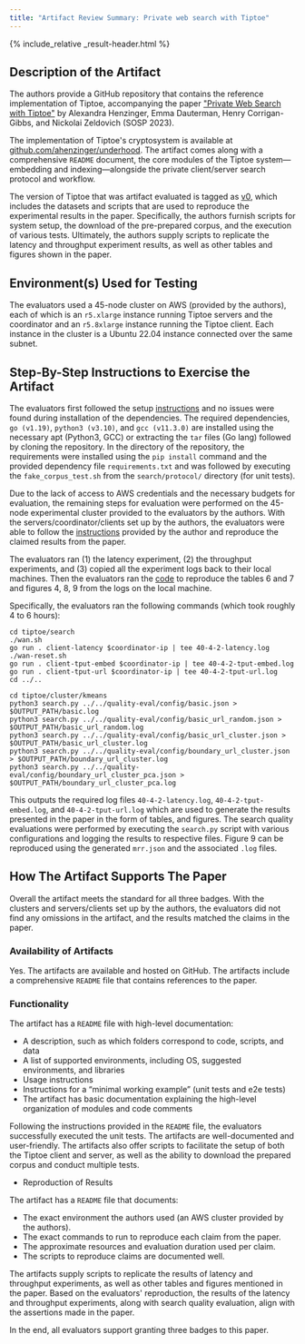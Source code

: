 ```yaml
---
title: "Artifact Review Summary: Private web search with Tiptoe"
---
```


{% include_relative _result-header.html %}

## Description of the Artifact

The authors provide a GitHub repository that contains the reference implementation of Tiptoe, accompanying the paper ["Private Web Search with Tiptoe"](https://doi.org/10.1145/3600006.3613134) by Alexandra Henzinger, Emma Dauterman, Henry Corrigan-Gibbs, and Nickolai Zeldovich (SOSP 2023).

The implementation of Tiptoe's cryptosystem is available at [github.com/ahenzinger/underhood](https://github.com/ahenzinger/underhood).
The artifact comes along with a comprehensive `README` document, the core modules of the Tiptoe system—embedding and indexing—alongside the private client/server search protocol and workflow.

The version of Tiptoe that was artifact evaluated is tagged as [v0](https://github.com/ahenzinger/tiptoe/tree/076b9ae2f226427302c5fc6ecd3e361b3eaedaa5), which includes the datasets and scripts that are used to reproduce the experimental results in the paper.
Specifically, the authors furnish scripts for system setup, the download of the pre-prepared corpus, and the execution of various tests. Ultimately, the authors supply scripts to replicate the latency and throughput experiment results, as well as other tables and figures shown in the paper.


## Environment(s) Used for Testing

The evaluators used a 45-node cluster on AWS (provided by the authors), each of which is an `r5.xlarge` instance running Tiptoe servers and the coordinator and an `r5.8xlarge` instance running the Tiptoe client. Each instance in the cluster is a Ubuntu 22.04 instance connected over the same subnet.


## Step-By-Step Instructions to Exercise the Artifact

The evaluators first followed the setup [instructions](https://github.com/ahenzinger/tiptoe/blob/main/README.md#setup) and no issues were found during installation of the dependencies.
The required dependencies, `go (v1.19)`, `python3 (v3.10)`, and `gcc (v11.3.0)` are installed using the necessary apt (Python3, GCC) or extracting the `tar` files (Go lang) followed by cloning the repository.
In the directory of the repository, the requirements were installed using the `pip install` command and the provided dependency file `requirements.txt` and was followed by executing the `fake_corpus_test.sh` from the `search/protocol/` directory (for unit tests).

Due to the lack of access to AWS credentials and the necessary budgets for evaluation, the remaining steps for evaluation were performed on the 45-node experimental cluster provided to the evaluators by the authors. With the servers/coordinator/clients set up by the authors, the evaluators were able to follow the [instructions](https://github.com/ahenzinger/tiptoe#reproducing-results-from-the-paper) provided by the author and reproduce the claimed results from the paper.

The evaluators ran (1) the latency experiment, (2) the throughput experiments, and (3) copied all the experiment logs back to their local machines.
Then the evaluators ran the [code](https://github.com/ahenzinger/tiptoe/blob/main/README.md#reproducing-table-6) to reproduce the tables 6 and 7 and figures 4, 8, 9 from the logs on the local machine.

Specifically, the evaluators ran the following commands (which took roughly 4 to 6 hours):

```
cd tiptoe/search
./wan.sh
go run . client-latency $coordinator-ip | tee 40-4-2-latency.log
./wan-reset.sh
go run . client-tput-embed $coordinator-ip | tee 40-4-2-tput-embed.log
go run . client-tput-url $coordinator-ip | tee 40-4-2-tput-url.log
cd ../..

cd tiptoe/cluster/kmeans
python3 search.py ../../quality-eval/config/basic.json > $OUTPUT_PATH/basic.log
python3 search.py ../../quality-eval/config/basic_url_random.json > $OUTPUT_PATH/basic_url_random.log
python3 search.py ../../quality-eval/config/basic_url_cluster.json > $OUTPUT_PATH/basic_url_cluster.log
python3 search.py ../../quality-eval/config/boundary_url_cluster.json > $OUTPUT_PATH/boundary_url_cluster.log
python3 search.py ../../quality-eval/config/boundary_url_cluster_pca.json > $OUTPUT_PATH/boundary_url_cluster_pca.log
```

This outputs the required log files `40-4-2-latency.log`, `40-4-2-tput-embed.log`, and `40-4-2-tput-url.log` which are used to generate the results presented in the paper in the form of tables, and figures.
The search quality evaluations were performed by executing the `search.py` script with various configurations and logging the results to respective files. Figure 9 can be reproduced using the generated `mrr.json` and the associated `.log` files.


## How The Artifact Supports The Paper

Overall the artifact meets the standard for all three badges. With the clusters and servers/clients set up by the authors, the evaluators did not find any omissions in the artifact, and the results matched the claims in the paper.

### Availability of Artifacts

Yes. The artifacts are available and hosted on GitHub. The artifacts include a comprehensive `README` file that contains references to the paper.

### Functionality

The artifact has a `README` file with high-level documentation:
- A description, such as which folders correspond to code, scripts, and data
- A list of supported environments, including OS, suggested environments, and libraries
- Usage instructions
- Instructions for a “minimal working example” (unit tests and e2e tests)
- The artifact has basic documentation explaining the high-level organization of modules and code comments

Following the instructions provided in the `README` file, the evaluators successfully executed the unit tests. The artifacts are well-documented and user-friendly. The artifacts also offer scripts to facilitate the setup of both the Tiptoe client and server, as well as the ability to download the prepared corpus and conduct multiple tests.

- Reproduction of Results

The artifact has a `README` file that documents:
- The exact environment the authors used (an AWS cluster provided by the authors).
- The exact commands to run to reproduce each claim from the paper.
- The approximate resources and evaluation duration used per claim.
- The scripts to reproduce claims are documented well.

The artifacts supply scripts to replicate the results of latency and throughput experiments, as well as other tables and figures mentioned in the paper. Based on the evaluators' reproduction, the results of the latency and throughput experiments, along with search quality evaluation, align with the assertions made in the paper.

In the end, all evaluators support granting three badges to this paper.

